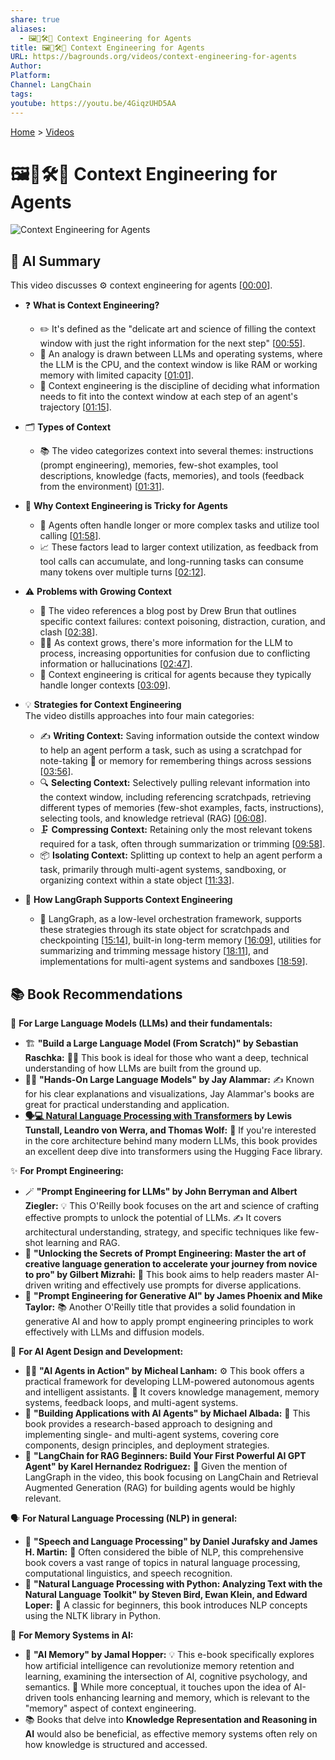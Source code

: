 ```yaml
---
share: true
aliases:
  - 🖼️🤔🛠️🤖 Context Engineering for Agents
title: 🖼️🤔🛠️🤖 Context Engineering for Agents
URL: https://bagrounds.org/videos/context-engineering-for-agents
Author: 
Platform: 
Channel: LangChain
tags: 
youtube: https://youtu.be/4GiqzUHD5AA
---
```

[Home](../index.md) > [Videos](./index.md)  
# 🖼️🤔🛠️🤖 Context Engineering for Agents  
![Context Engineering for Agents](https://youtu.be/4GiqzUHD5AA)  
  
## 🤖 AI Summary  
This video discusses ⚙️ context engineering for agents \[[00:00](http://www.youtube.com/watch?v=4GiqzUHD5AA&t=0)\].  
  
* ❓ **What is Context Engineering?**  
    * ✏️ It's defined as the "delicate art and science of filling the context window with just the right information for the next step" \[[00:55](http://www.youtube.com/watch?v=4GiqzUHD5AA&t=55)\].  
    * 🧠 An analogy is drawn between LLMs and operating systems, where the LLM is the CPU, and the context window is like RAM or working memory with limited capacity \[[01:01](http://www.youtube.com/watch?v=4GiqzUHD5AA&t=61)\].  
    * 🎯 Context engineering is the discipline of deciding what information needs to fit into the context window at each step of an agent's trajectory \[[01:15](http://www.youtube.com/watch?v=4GiqzUHD5AA&t=75)\].  
  
* 🗂️ **Types of Context**  
    * 📚 The video categorizes context into several themes: instructions (prompt engineering), memories, few-shot examples, tool descriptions, knowledge (facts, memories), and tools (feedback from the environment) \[[01:31](http://www.youtube.com/watch?v=4GiqzUHD5AA&t=91)\].  
  
* 🤔 **Why Context Engineering is Tricky for Agents**  
    * 🤖 Agents often handle longer or more complex tasks and utilize tool calling \[[01:58](http://www.youtube.com/watch?v=4GiqzUHD5AA&t=118)\].  
    * 📈 These factors lead to larger context utilization, as feedback from tool calls can accumulate, and long-running tasks can consume many tokens over multiple turns \[[02:12](http://www.youtube.com/watch?v=4GiqzUHD5AA&t=132)\].  
  
* ⚠️ **Problems with Growing Context**  
    * 📰 The video references a blog post by Drew Brun that outlines specific context failures: context poisoning, distraction, curation, and clash \[[02:38](http://www.youtube.com/watch?v=4GiqzUHD5AA&t=158)\].  
    * 😵‍💫 As context grows, there's more information for the LLM to process, increasing opportunities for confusion due to conflicting information or hallucinations \[[02:47](http://www.youtube.com/watch?v=4GiqzUHD5AA&t=167)\].  
    * 🚨 Context engineering is critical for agents because they typically handle longer contexts \[[03:09](http://www.youtube.com/watch?v=4GiqzUHD5AA&t=189)\].  
  
* 💡 **Strategies for Context Engineering**  
    The video distills approaches into four main categories:  
    * ✍️ **Writing Context:** Saving information outside the context window to help an agent perform a task, such as using a scratchpad for note-taking 📝 or memory for remembering things across sessions \[[03:56](http://www.youtube.com/watch?v=4GiqzUHD5AA&t=236)\].  
    * 🔍 **Selecting Context:** Selectively pulling relevant information into the context window, including referencing scratchpads, retrieving different types of memories (few-shot examples, facts, instructions), selecting tools, and knowledge retrieval (RAG) \[[06:08](http://www.youtube.com/watch?v=4GiqzUHD5AA&t=368)\].  
    * 🗜️ **Compressing Context:** Retaining only the most relevant tokens required for a task, often through summarization or trimming \[[09:58](http://www.youtube.com/watch?v=4GiqzUHD5AA&t=598)\].  
    * 📦 **Isolating Context:** Splitting up context to help an agent perform a task, primarily through multi-agent systems, sandboxing, or organizing context within a state object \[[11:33](http://www.youtube.com/watch?v=4GiqzUHD5AA&t=693)\].  
  
* 🧩 **How LangGraph Supports Context Engineering**  
    * 🧱 LangGraph, as a low-level orchestration framework, supports these strategies through its state object for scratchpads and checkpointing \[[15:14](http://www.youtube.com/watch?v=4GiqzUHD5AA&t=914)\], built-in long-term memory \[[16:09](http://www.youtube.com/watch?v=4GiqzUHD5AA&t=969)\], utilities for summarizing and trimming message history \[[18:11](http://www.youtube.com/watch?v=4GiqzUHD5AA&t=1091)\], and implementations for multi-agent systems and sandboxes \[[18:59](http://www.youtube.com/watch?v=4GiqzUHD5AA&t=1139)\].  
  
## 📚 Book Recommendations  
🦜 **For Large Language Models (LLMs) and their fundamentals:**  
  
* 🏗️ **"Build a Large Language Model (From Scratch)" by Sebastian Raschka:** 🧑‍💻 This book is ideal for those who want a deep, technical understanding of how LLMs are built from the ground up.  
* 👨‍🏫 **"Hands-On Large Language Models" by Jay Alammar:** ✍️ Known for his clear explanations and visualizations, Jay Alammar's books are great for practical understanding and application.  
* **[🗣️💻 Natural Language Processing with Transformers](../books/natural-language-processing-with-transformers.md) by Lewis Tunstall, Leandro von Werra, and Thomas Wolf:** 🧠 If you're interested in the core architecture behind many modern LLMs, this book provides an excellent deep dive into transformers using the Hugging Face library.  
  
✨ **For Prompt Engineering:**  
  
* 🪄 **"Prompt Engineering for LLMs" by John Berryman and Albert Ziegler:** 💡 This O'Reilly book focuses on the art and science of crafting effective prompts to unlock the potential of LLMs. ✍️ It covers architectural understanding, strategy, and specific techniques like few-shot learning and RAG.  
* 🔑 **"Unlocking the Secrets of Prompt Engineering: Master the art of creative language generation to accelerate your journey from novice to pro" by Gilbert Mizrahi:** 🚀 This book aims to help readers master AI-driven writing and effectively use prompts for diverse applications.  
* 🎨 **"Prompt Engineering for Generative AI" by James Phoenix and Mike Taylor:** 📚 Another O'Reilly title that provides a solid foundation in generative AI and how to apply prompt engineering principles to work effectively with LLMs and diffusion models.  
  
🤖 **For AI Agent Design and Development:**  
  
* 🕵️‍♂️ **"AI Agents in Action" by Micheal Lanham:** ⚙️ This book offers a practical framework for developing LLM-powered autonomous agents and intelligent assistants. 🧠 It covers knowledge management, memory systems, feedback loops, and multi-agent systems.  
* 🏢 **"Building Applications with AI Agents" by Michael Albada:** 🔬 This book provides a research-based approach to designing and implementing single- and multi-agent systems, covering core components, design principles, and deployment strategies.  
* 🔗 **"LangChain for RAG Beginners: Build Your First Powerful AI GPT Agent" by Karel Hernandez Rodriguez:** 🌟 Given the mention of LangGraph in the video, this book focusing on LangChain and Retrieval Augmented Generation (RAG) for building agents would be highly relevant.  
  
🗣️ **For Natural Language Processing (NLP) in general:**  
  
* 📜 **"Speech and Language Processing" by Daniel Jurafsky and James H. Martin:** 👑 Often considered the bible of NLP, this comprehensive book covers a vast range of topics in natural language processing, computational linguistics, and speech recognition.  
* 🐍 **"Natural Language Processing with Python: Analyzing Text with the Natural Language Toolkit" by Steven Bird, Ewan Klein, and Edward Loper:** 👶 A classic for beginners, this book introduces NLP concepts using the NLTK library in Python.  
  
🧠 **For Memory Systems in AI:**  
  
* 💾 **"AI Memory" by Jamal Hopper:** 💡 This e-book specifically explores how artificial intelligence can revolutionize memory retention and learning, examining the intersection of AI, cognitive psychology, and semantics. 🤔 While more conceptual, it touches upon the idea of AI-driven tools enhancing learning and memory, which is relevant to the "memory" aspect of context engineering.  
* 📚 Books that delve into **Knowledge Representation and Reasoning in AI** would also be beneficial, as effective memory systems often rely on how knowledge is structured and accessed.
